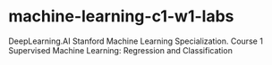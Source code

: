 # machine-learning-c1-w1-labs
DeepLearning.AI Stanford Machine Learning Specialization. Course 1 Supervised Machine Learning: Regression and Classification
